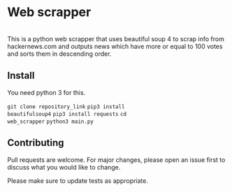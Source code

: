<h1>Web scrapper</h1>
<div>
  <img src="" />
</div>
</br>This is a python web scrapper that uses beautiful soup 4 to scrap info from hackernews.com and outputs news which have more or equal to 100 votes and sorts them in descending order.</br>
<p></p>

## Install

You need python 3 for this.

<code>git clone repository_link</code>
<code>pip3 install beautifulsoup4</code>
<code>pip3 install requests</code>
<code>cd web_scrapper</code>
<code>python3 main.py</code>

## Contributing

Pull requests are welcome. For major changes, please open an issue first to discuss what you would like to change.

Please make sure to update tests as appropriate.
